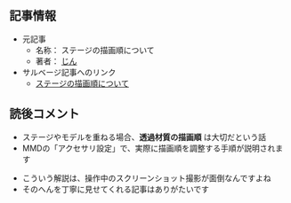 ## 記事情報
- 元記事
	- 名称： ステージの描画順について 
	- 著者： [じん](https://www.nicovideo.jp/user/990240)
- サルベージ記事へのリンク
	- [ステージの描画順について](https://mmdblomagasaru.blogspot.com/2025/01/blog-post_29.html)

## 読後コメント
- ステージやモデルを重ねる場合、**透過材質の描画順** は大切だという話
- MMDの「アクセサリ設定」で、実際に描画順を調整する手順が説明されます
<!-- -->
- こういう解説は、操作中のスクリーンショット撮影が面倒なんですよね
- そのへんを丁寧に見せてくれる記事はありがたいです
